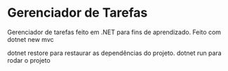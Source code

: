 # Gerenciador de Tarefas

Gerenciador de tarefas feito em .NET para fins de aprendizado.
Feito com dotnet new mvc

dotnet restore para restaurar as dependências do projeto.
dotnet run para rodar o projeto
